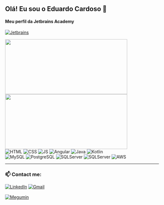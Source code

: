 ## Olá! Eu sou o Eduardo Cardoso 👋


#### Meu perfil da Jetbrains Academy 
[![Jetbrains](https://img.shields.io/website-up-down-green-red/http/monip.org.svg)](https://hyperskill.org/profile/370647076)



<div>
    <img height="180em" width="400em" src="https://github-readme-stats.vercel.app/api?username=DuduzinCardoso&show_icons=true&theme=midnight-purple&include_all_commits=true&count_private=true"/>
    <img height="180em" width="400em" src="https://github-readme-stats.vercel.app/api/top-langs/?username=DuduzinCardoso&layout=compact&langs_count=7&theme=midnight-purple"/>
</div>

<div>
    <img alt="HTML" src="https://img.shields.io/badge/HTML5-E34F26?style=for-the-badge&logo=html5&logoColor=white"/>
    <img alt="CSS" src="https://img.shields.io/badge/CSS3-1572B6?style=for-the-badge&logo=css3&logoColor=white"/>
    <img alt="JS" src="https://img.shields.io/badge/Javascript-323330?style=for-the-badge&logo=javascript&logoColor=F7DF1E"/>
    <img alt="Angular" src="https://img.shields.io/badge/Angular-DD0031?style=for-the-badge&logo=angular&logoColor=white"/>
    <img alt="Java" src="https://img.shields.io/badge/Java-ED8B00?style=for-the-badge&logo=java&logoColor=white"/>
    <img alt="Kotlin" src="https://img.shields.io/badge/Kotlin-0095D5?&style=for-the-badge&logo=kotlin&logoColor=white"/><br>
    <img alt="MySQL" src="https://img.shields.io/badge/MySQL-00000F?style=for-the-badge&logo=mysql&logoColor=white"/>
    <img alt="PostgreSQL" src="https://img.shields.io/badge/PostgreSQL-316192?style=for-the-badge&logo=postgresql&logoColor=white"/>
    <img alt="SQLServer" src="https://img.shields.io/badge/Microsoft%20SQL%20Server-CC2927?style=for-the-badge&logo=microsoft%20sql%20server&logoColor=white">
    <img alt="SQLServer" src="https://img.shields.io/badge/Kibana-005571?style=for-the-badge&logo=Kibana&logoColor=white">
    <img alt="AWS" src="https://img.shields.io/badge/Amazon_AWS-FF9900?style=for-the-badge&logo=amazonaws&logoColor=white">
</div>

---
### 📫 Contact me:<br>
<div>
    <a href="https://www.linkedin.com/in/eduardo-cardoso-b5745a1a3/"><img alt="LinkedIn" src="https://img.shields.io/badge/LinkedIn-0077B5?style=for-the-badge&logo=linkedin&logoColor=white"></a>
    <a href="mailto:eduardocardoso.kami@gmail.com"><img alt="Gmail" src="https://img.shields.io/badge/Gmail-D14836?style=for-the-badge&logo=gmail&logoColor=white">
</div><br>
 <img alt="Megumin" src="https://www.icegif.com/wp-content/uploads/icegif-1315.gif">









